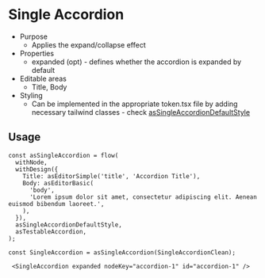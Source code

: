 # Single Accordion

- Purpose
  - Applies the expand/collapse effect
- Properties
  - expanded (opt) - defines whether the accordion is expanded by default
- Editable areas
  - Title, Body
- Styling
  - Can be implemented in the appropriate token.tsx file by adding necessary tailwind classes - check [asSingleAccordionDefaultStyle](../../examples/test-site/src/components/SingleAccordion/token.tsx)

## Usage

```
const asSingleAccordion = flow(
  withNode,
  withDesign({
    Title: asEditorSimple('title', 'Accordion Title'),
    Body: asEditorBasic(
      'body',
      'Lorem ipsum dolor sit amet, consectetur adipiscing elit. Aenean euismod bibendum laoreet.',
    ),
  }),
  asSingleAccordionDefaultStyle,
  asTestableAccordion,
);

const SingleAccordion = asSingleAccordion(SingleAccordionClean);
```

```
 <SingleAccordion expanded nodeKey="accordion-1" id="accordion-1" />
```
